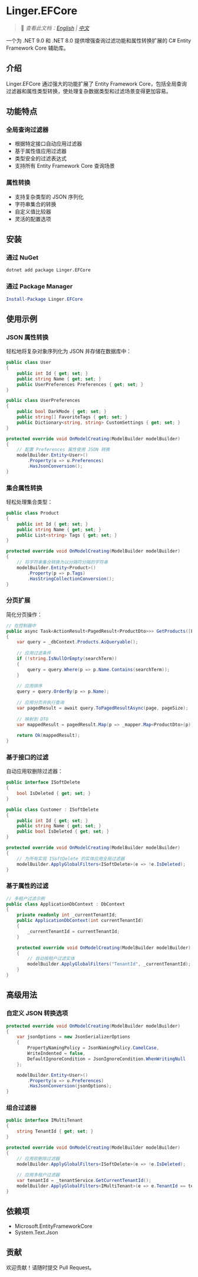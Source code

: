 # Linger.EFCore

> 📝 *查看此文档：[English](./README.md) | [中文](./README.zh-CN.md)*

一个为 .NET 9.0 和 .NET 8.0 提供增强查询过滤功能和属性转换扩展的 C# Entity Framework Core 辅助库。

## 介绍

Linger.EFCore 通过强大的功能扩展了 Entity Framework Core，包括全局查询过滤器和属性类型转换，使处理复杂数据类型和过滤场景变得更加容易。

## 功能特点

### 全局查询过滤器
- 根据特定接口自动应用过滤器
- 基于属性值应用过滤器
- 类型安全的过滤表达式
- 支持所有 Entity Framework Core 查询场景

### 属性转换
- 支持复杂类型的 JSON 序列化
- 字符串集合的转换
- 自定义值比较器
- 灵活的配置选项

## 安装

### 通过 NuGet

```bash
dotnet add package Linger.EFCore
```

### 通过 Package Manager

```powershell
Install-Package Linger.EFCore
```

## 使用示例

### JSON 属性转换

轻松地将复杂对象序列化为 JSON 并存储在数据库中：

```csharp
public class User
{
    public int Id { get; set; }
    public string Name { get; set; }
    public UserPreferences Preferences { get; set; }
}

public class UserPreferences
{
    public bool DarkMode { get; set; }
    public string[] FavoriteTags { get; set; }
    public Dictionary<string, string> CustomSettings { get; set; }
}

protected override void OnModelCreating(ModelBuilder modelBuilder)
{
    // 配置 Preferences 属性使用 JSON 转换
    modelBuilder.Entity<User>()
        .Property(u => u.Preferences)
        .HasJsonConversion();
}
```

### 集合属性转换

轻松处理集合类型：

```csharp
public class Product
{
    public int Id { get; set; }
    public string Name { get; set; }
    public List<string> Tags { get; set; }
}

protected override void OnModelCreating(ModelBuilder modelBuilder)
{
    // 将字符串集合转换为以分隔符分隔的字符串
    modelBuilder.Entity<Product>()
        .Property(p => p.Tags)
        .HasStringCollectionConversion();
}
```

### 分页扩展

简化分页操作：

```csharp
// 在控制器中
public async Task<ActionResult<PagedResult<ProductDto>>> GetProducts([FromQuery] int page = 1, [FromQuery] int pageSize = 10)
{
    var query = _dbContext.Products.AsQueryable();
    
    // 应用过滤条件
    if (!string.IsNullOrEmpty(searchTerm))
    {
        query = query.Where(p => p.Name.Contains(searchTerm));
    }
    
    // 应用排序
    query = query.OrderBy(p => p.Name);
    
    // 应用分页并执行查询
    var pagedResult = await query.ToPagedResultAsync(page, pageSize);
    
    // 映射到 DTO
    var mappedResult = pagedResult.Map(p => _mapper.Map<ProductDto>(p));
    
    return Ok(mappedResult);
}
```

### 基于接口的过滤

自动应用软删除过滤器：

```csharp
public interface ISoftDelete
{
    bool IsDeleted { get; set; }
}

public class Customer : ISoftDelete
{
    public int Id { get; set; }
    public string Name { get; set; }
    public bool IsDeleted { get; set; }
}

protected override void OnModelCreating(ModelBuilder modelBuilder)
{
    // 为所有实现 ISoftDelete 的实体应用全局过滤器
    modelBuilder.ApplyGlobalFilters<ISoftDelete>(e => !e.IsDeleted);
}
```

### 基于属性的过滤

```csharp
// 多租户过滤示例
public class ApplicationDbContext : DbContext 
{
    private readonly int _currentTenantId;
    public ApplicationDbContext(int currentTenantId)
    {
        _currentTenantId = currentTenantId;
    }

    protected override void OnModelCreating(ModelBuilder modelBuilder)
    {
        // 自动按租户过滤实体
        modelBuilder.ApplyGlobalFilters("TenantId", _currentTenantId);
    }
}
```

## 高级用法

### 自定义 JSON 转换选项

```csharp
protected override void OnModelCreating(ModelBuilder modelBuilder)
{
    var jsonOptions = new JsonSerializerOptions
    {
        PropertyNamingPolicy = JsonNamingPolicy.CamelCase,
        WriteIndented = false,
        DefaultIgnoreCondition = JsonIgnoreCondition.WhenWritingNull
    };

    modelBuilder.Entity<User>()
        .Property(u => u.Preferences)
        .HasJsonConversion(jsonOptions);
}
```

### 组合过滤器

```csharp
public interface IMultiTenant
{
    string TenantId { get; set; }
}

protected override void OnModelCreating(ModelBuilder modelBuilder)
{
    // 应用软删除过滤器
    modelBuilder.ApplyGlobalFilters<ISoftDelete>(e => !e.IsDeleted);
    
    // 应用多租户过滤器
    var tenantId = _tenantService.GetCurrentTenantId();
    modelBuilder.ApplyGlobalFilters<IMultiTenant>(e => e.TenantId == tenantId);
}
```

## 依赖项

- Microsoft.EntityFrameworkCore
- System.Text.Json

## 贡献

欢迎贡献！请随时提交 Pull Request。

